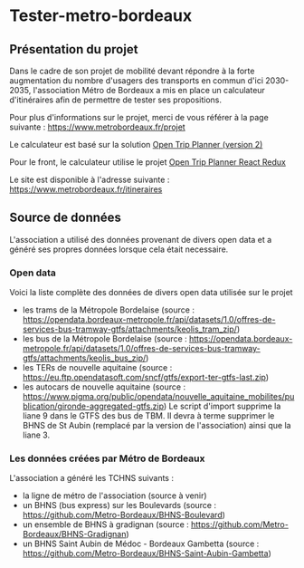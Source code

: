 # Tester-metro-bordeaux

## Présentation du projet

Dans le cadre de son projet de mobilité devant répondre à la forte augmentation du nombre d'usagers des transports en commun d'ici 2030-2035, l'association Métro de Bordeaux a mis en place un calculateur d'itinéraires afin de permettre de tester ses propositions.

Pour plus d'informations sur le projet, merci de vous référer à la page suivante : https://www.metrobordeaux.fr/projet

Le calculateur est basé sur la solution [Open Trip Planner (version 2)](https://github.com/opentripplanner/OpenTripPlanner)

Pour le front, le calculateur utilise le projet [Open Trip Planner React Redux](https://github.com/opentripplanner/otp-react-redux)

Le site est disponible à l'adresse suivante : https://www.metrobordeaux.fr/itineraires

## Source de données 

L'association a utilisé des données provenant de divers open data et a généré ses propres données lorsque cela était necessaire.

### Open data
Voici la liste complète des données de divers open data utilisée sur le projet
- les trams de la Métropole Bordelaise (source : https://opendata.bordeaux-metropole.fr/api/datasets/1.0/offres-de-services-bus-tramway-gtfs/attachments/keolis_tram_zip/)
- les bus de la Métropole Bordelaise (source : https://opendata.bordeaux-metropole.fr/api/datasets/1.0/offres-de-services-bus-tramway-gtfs/attachments/keolis_bus_zip/)
- les TERs de nouvelle aquitaine (source : https://eu.ftp.opendatasoft.com/sncf/gtfs/export-ter-gtfs-last.zip)
- les autocars de nouvelle aquitaine (source : https://www.pigma.org/public/opendata/nouvelle_aquitaine_mobilites/publication/gironde-aggregated-gtfs.zip)
Le script d'import supprime la liane 9 dans le GTFS des bus de TBM. Il devra à terme supprimer le BHNS de St Aubin (remplacé par la version de l'association) ainsi que la liane 3.

### Les données créées par Métro de Bordeaux
L'association a généré les TCHNS suivants :
- la ligne de métro de l'association (source à venir)
- un BHNS (bus express) sur les Boulevards (source : https://github.com/Metro-Bordeaux/BHNS-Boulevard)
- un ensemble de BHNS à gradignan (source : https://github.com/Metro-Bordeaux/BHNS-Gradignan)
- un BHNS Saint Aubin de Médoc - Bordeaux Gambetta (source : https://github.com/Metro-Bordeaux/BHNS-Saint-Aubin-Gambetta)
